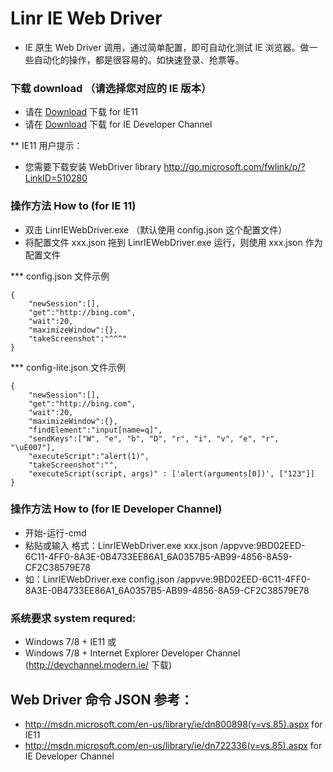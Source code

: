 # Linr IE Web Driver

* IE 原生 Web Driver 调用，通过简单配置，即可自动化测试 IE 浏览器。做一些自动化的操作，都是很容易的。如快速登录、抢票等。

### 下载 download （请选择您对应的 IE 版本）
 
* 请在 [Download](https://github.com/Linrstudio/Linr-IE-Web-Driver/raw/master/download/Linr-IE-Web-Driver-for-IE11-v.1.1.0.zip 'Download') 下载 for IE11
* 请在 [Download](https://github.com/Linrstudio/Linr-IE-Web-Driver/raw/master/download/Linr-IE-Web-Driver-v1.0.zip 'Download') 下载 for IE Developer Channel

** IE11 用户提示：
* 您需要下载安装 WebDriver library http://go.microsoft.com/fwlink/p/?LinkID=510280

### 操作方法 How to (for IE 11)

* 双击 LinrIEWebDriver.exe （默认使用 config.json 这个配置文件）
* 将配置文件 xxx.json 拖到 LinrIEWebDriver.exe 运行，则使用 xxx.json 作为配置文件

*** config.json 文件示例

    {
    	"newSession":[],
    	"get":"http://bing.com",
    	"wait":20,
    	"maximizeWindow":{},
    	"takeScreenshot":"^^^"
    }

*** config-lite.json 文件示例

    {
    	"newSession":[],
    	"get":"http://bing.com",
    	"wait":20,
    	"maximizeWindow":{},
    	"findElement":"input[name=q]",
    	"sendKeys":["W", "e", "b", "D", "r", "i", "v", "e", "r", "\uE007"],
    	"executeScript":"alert(1)",
    	"takeScreenshot":"",
    	"executeScript(script, args)" : ['alert(arguments[0])', ["123"]]
    }


### 操作方法 How to (for IE Developer Channel)

* 开始-运行-cmd
* 粘贴或输入 格式：LinrIEWebDriver.exe xxx.json /appvve:9BD02EED-6C11-4FF0-8A3E-0B4733EE86A1_6A0357B5-AB99-4856-8A59-CF2C38579E78
* 如：LinrIEWebDriver.exe config.json /appvve:9BD02EED-6C11-4FF0-8A3E-0B4733EE86A1_6A0357B5-AB99-4856-8A59-CF2C38579E78

### 系统要求 system requred:

* Windows 7/8 + IE11
或
* Windows 7/8 + Internet Explorer Developer Channel (http://devchannel.modern.ie/ 下载)

## Web Driver 命令 JSON 参考：

* http://msdn.microsoft.com/en-us/library/ie/dn800898(v=vs.85).aspx for IE11
* http://msdn.microsoft.com/en-us/library/ie/dn722336(v=vs.85).aspx for IE Developer Channel